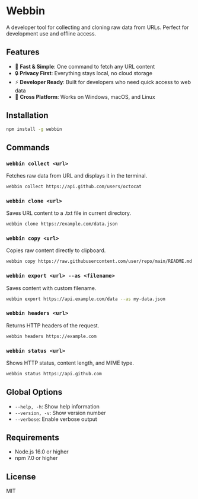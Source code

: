 # Webbin

A developer tool for collecting and cloning raw data from URLs. Perfect for development use and offline access.

## Features

- 🚀 **Fast & Simple**: One command to fetch any URL content
- 🔒 **Privacy First**: Everything stays local, no cloud storage
- ⚡ **Developer Ready**: Built for developers who need quick access to web data
- 📱 **Cross Platform**: Works on Windows, macOS, and Linux

## Installation

```bash
npm install -g webbin
```

## Commands

### `webbin collect <url>`
Fetches raw data from URL and displays it in the terminal.

```bash
webbin collect https://api.github.com/users/octocat
```

### `webbin clone <url>`
Saves URL content to a .txt file in current directory.

```bash
webbin clone https://example.com/data.json
```

### `webbin copy <url>`
Copies raw content directly to clipboard.

```bash
webbin copy https://raw.githubusercontent.com/user/repo/main/README.md
```

### `webbin export <url> --as <filename>`
Saves content with custom filename.

```bash
webbin export https://api.example.com/data --as my-data.json
```

### `webbin headers <url>`
Returns HTTP headers of the request.

```bash
webbin headers https://example.com
```

### `webbin status <url>`
Shows HTTP status, content length, and MIME type.

```bash
webbin status https://api.github.com
```

## Global Options

- `--help, -h`: Show help information
- `--version, -v`: Show version number
- `--verbose`: Enable verbose output

## Requirements

- Node.js 16.0 or higher
- npm 7.0 or higher

## License

MIT
